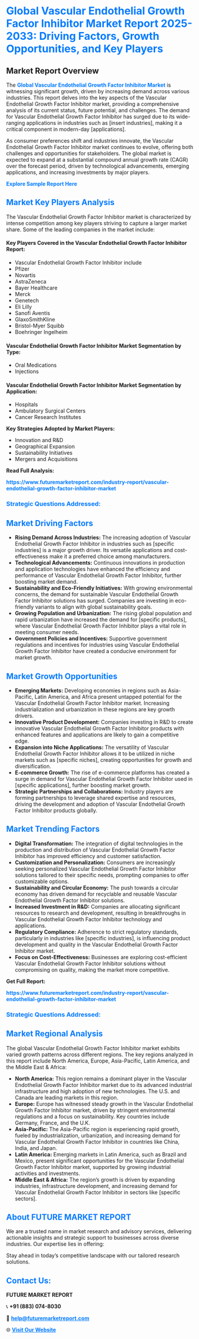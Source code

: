 <h1 style="color: #007BFF;">Global Vascular Endothelial Growth Factor Inhibitor Market Report 2025-2033: Driving Factors, Growth Opportunities, and Key Players</h1>

<section id="overview">
<h2>Market Report Overview</h2>
<p>The <a href="https://www.futuremarketreport.com/industry-report/vascular-endothelial-growth-factor-inhibitor-market" style="color: #007BFF; text-decoration: none;"><strong>Global Vascular Endothelial Growth Factor Inhibitor Market</strong></a> is witnessing significant growth, driven by increasing demand across various industries. This report delves into the key aspects of the Vascular Endothelial Growth Factor Inhibitor market, providing a comprehensive analysis of its current status, future potential, and challenges. The demand for Vascular Endothelial Growth Factor Inhibitor has surged due to its wide-ranging applications in industries such as [insert industries], making it a critical component in modern-day [applications].</p>
<p>As consumer preferences shift and industries innovate, the Vascular Endothelial Growth Factor Inhibitor market continues to evolve, offering both challenges and opportunities for stakeholders. The global market is expected to expand at a substantial compound annual growth rate (CAGR) over the forecast period, driven by technological advancements, emerging applications, and increasing investments by major players.</p>
</section>

<section id="overview">
<p><a href="https://www.futuremarketreport.com/request-sample/reportId=99061" style="color: #007BFF; text-decoration: none;"><strong>Explore Sample Report Here</strong></a></p>
</section>

<section id="key-players">
<h2 style="color: #007BFF;">Market Key Players Analysis</h2>
<p>The Vascular Endothelial Growth Factor Inhibitor market is characterized by intense competition among key players striving to capture a larger market share. Some of the leading companies in the market include:</p>
<h4>Key Players Covered in the Vascular Endothelial Growth Factor Inhibitor Report:</h4>
<ul><li>Vascular Endothelial Growth Factor Inhibitor include</li><li>Pfizer</li><li>Novartis</li><li>AstraZeneca</li><li>Bayer Healthcare</li><li>Merck</li><li>Genetech</li><li>Eli Lilly</li><li>Sanofi Aventis</li><li>GlaxoSmithKline</li><li>Bristol-Myer Squibb</li><li>Boehringer Ingelheim</li></ul>
<h4>Vascular Endothelial Growth Factor Inhibitor Market Segmentation by Type:</h4>
<ul><li>Oral Medications</li><li>Injections</li></ul>

<h4>Vascular Endothelial Growth Factor Inhibitor Market Segmentation by Application:</h4>
<ul><li>Hospitals</li><li>Ambulatory Surgical Centers</li><li>Cancer Research Institutes</li></ul>
<p><strong>Key Strategies Adopted by Market Players:</strong></p>
<ul>
<li>Innovation and R&D</li>
<li>Geographical Expansion</li>
<li>Sustainability Initiatives</li>
<li>Mergers and Acquisitions</li>
</ul>
</section>

<section>
<p><strong>Read Full Analysis: </strong></p><a href="https://www.futuremarketreport.com/industry-report/vascular-endothelial-growth-factor-inhibitor-market" style="color: #007BFF; text-decoration: none;"><strong>https://www.futuremarketreport.com/industry-report/vascular-endothelial-growth-factor-inhibitor-market</strong></a>
<h3 style="color: #007BFF;">Strategic Questions Addressed:</h3>
</section>

<section id="driving-factors">
<h2 style="color: #007BFF;">Market Driving Factors</h2>
<ul>
<li><strong>Rising Demand Across Industries:</strong> The increasing adoption of Vascular Endothelial Growth Factor Inhibitor in industries such as [specific industries] is a major growth driver. Its versatile applications and cost-effectiveness make it a preferred choice among manufacturers.</li>
<li><strong>Technological Advancements:</strong> Continuous innovations in production and application technologies have enhanced the efficiency and performance of Vascular Endothelial Growth Factor Inhibitor, further boosting market demand.</li>
<li><strong>Sustainability and Eco-Friendly Initiatives:</strong> With growing environmental concerns, the demand for sustainable Vascular Endothelial Growth Factor Inhibitor solutions has surged. Companies are investing in eco-friendly variants to align with global sustainability goals.</li>
<li><strong>Growing Population and Urbanization:</strong> The rising global population and rapid urbanization have increased the demand for [specific products], where Vascular Endothelial Growth Factor Inhibitor plays a vital role in meeting consumer needs.</li>
<li><strong>Government Policies and Incentives:</strong> Supportive government regulations and incentives for industries using Vascular Endothelial Growth Factor Inhibitor have created a conducive environment for market growth.</li>
</ul>
</section>

<section id="growth-opportunities">
<h2 style="color: #007BFF;">Market Growth Opportunities</h2>
<ul>
<li><strong>Emerging Markets:</strong> Developing economies in regions such as Asia-Pacific, Latin America, and Africa present untapped potential for the Vascular Endothelial Growth Factor Inhibitor market. Increasing industrialization and urbanization in these regions are key growth drivers.</li>
<li><strong>Innovative Product Development:</strong> Companies investing in R&D to create innovative Vascular Endothelial Growth Factor Inhibitor products with enhanced features and applications are likely to gain a competitive edge.</li>
<li><strong>Expansion into Niche Applications:</strong> The versatility of Vascular Endothelial Growth Factor Inhibitor allows it to be utilized in niche markets such as [specific niches], creating opportunities for growth and diversification.</li>
<li><strong>E-commerce Growth:</strong> The rise of e-commerce platforms has created a surge in demand for Vascular Endothelial Growth Factor Inhibitor used in [specific applications], further boosting market growth.</li>
<li><strong>Strategic Partnerships and Collaborations:</strong> Industry players are forming partnerships to leverage shared expertise and resources, driving the development and adoption of Vascular Endothelial Growth Factor Inhibitor products globally.</li>
</ul>
</section>

<section id="trending-factors">
<h2 style="color: #007BFF;">Market Trending Factors</h2>
<ul>
<li><strong>Digital Transformation:</strong> The integration of digital technologies in the production and distribution of Vascular Endothelial Growth Factor Inhibitor has improved efficiency and customer satisfaction.</li>
<li><strong>Customization and Personalization:</strong> Consumers are increasingly seeking personalized Vascular Endothelial Growth Factor Inhibitor solutions tailored to their specific needs, prompting companies to offer customizable options.</li>
<li><strong>Sustainability and Circular Economy:</strong> The push towards a circular economy has driven demand for recyclable and reusable Vascular Endothelial Growth Factor Inhibitor solutions.</li>
<li><strong>Increased Investment in R&D:</strong> Companies are allocating significant resources to research and development, resulting in breakthroughs in Vascular Endothelial Growth Factor Inhibitor technology and applications.</li>
<li><strong>Regulatory Compliance:</strong> Adherence to strict regulatory standards, particularly in industries like [specific industries], is influencing product development and quality in the Vascular Endothelial Growth Factor Inhibitor market.</li>
<li><strong>Focus on Cost-Effectiveness:</strong> Businesses are exploring cost-efficient Vascular Endothelial Growth Factor Inhibitor solutions without compromising on quality, making the market more competitive.</li>
</ul>
</section>

<section>
<p><strong>Get Full Report: </strong></p><a href="https://www.futuremarketreport.com/industry-report/vascular-endothelial-growth-factor-inhibitor-market" style="color: #007BFF; text-decoration: none;"><strong>https://www.futuremarketreport.com/industry-report/vascular-endothelial-growth-factor-inhibitor-market</strong></a>
<h3 style="color: #007BFF;">Strategic Questions Addressed:</h3>
</section>


<section id="regional-analysis">
<h2 style="color: #007BFF;">Market Regional Analysis</h2>
<p>The global Vascular Endothelial Growth Factor Inhibitor market exhibits varied growth patterns across different regions. The key regions analyzed in this report include North America, Europe, Asia-Pacific, Latin America, and the Middle East & Africa:</p>
<ul>
<li><strong>North America:</strong> This region remains a dominant player in the Vascular Endothelial Growth Factor Inhibitor market due to its advanced industrial infrastructure and high adoption of new technologies. The U.S. and Canada are leading markets in this region.</li>
<li><strong>Europe:</strong> Europe has witnessed steady growth in the Vascular Endothelial Growth Factor Inhibitor market, driven by stringent environmental regulations and a focus on sustainability. Key countries include Germany, France, and the U.K.</li>
<li><strong>Asia-Pacific:</strong> The Asia-Pacific region is experiencing rapid growth, fueled by industrialization, urbanization, and increasing demand for Vascular Endothelial Growth Factor Inhibitor in countries like China, India, and Japan.</li>
<li><strong>Latin America:</strong> Emerging markets in Latin America, such as Brazil and Mexico, present significant opportunities for the Vascular Endothelial Growth Factor Inhibitor market, supported by growing industrial activities and investments.</li>
<li><strong>Middle East & Africa:</strong> The region’s growth is driven by expanding industries, infrastructure development, and increasing demand for Vascular Endothelial Growth Factor Inhibitor in sectors like [specific sectors].</li>
</ul>
</section>

<footer>
<h2 style="color: #007BFF;">About FUTURE MARKET REPORT</h2>
<p>We are a trusted name in market research and advisory services, delivering actionable insights and strategic support to businesses across diverse industries. Our expertise lies in offering:</p>

<p>Stay ahead in today’s competitive landscape with our tailored research solutions.</p>

<h2 style="color: #007BFF;">Contact Us:</h2>
<p><strong>FUTURE MARKET REPORT</strong></p>
<p>📞 <strong>+91 (883) 074-8030</strong></p>
<p>📧 <strong><a href="mailto:help@futuremarketreport.com" style="color: #007BFF;">help@futuremarketreport.com</a></strong></p>
<p>🌐 <strong><a href="https://www.futuremarketreport.com/" style="color: #007BFF;">Visit Our Website</a></strong></p>
</footer>